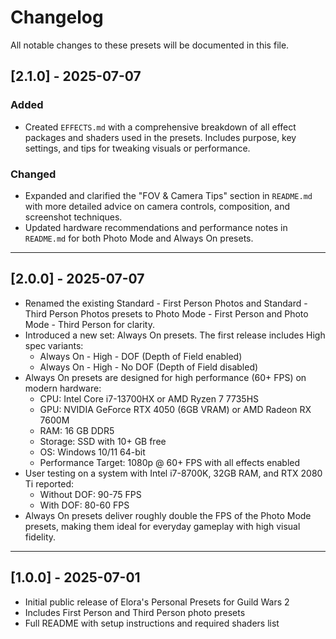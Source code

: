 # Changelog

All notable changes to these presets will be documented in this file.

## [2.1.0] - 2025-07-07
### Added
- Created `EFFECTS.md` with a comprehensive breakdown of all effect packages and shaders used in the presets. Includes purpose, key settings, and tips for tweaking visuals or performance.

### Changed
- Expanded and clarified the "FOV & Camera Tips" section in `README.md` with more detailed advice on camera controls, composition, and screenshot techniques.
- Updated hardware recommendations and performance notes in `README.md` for both Photo Mode and Always On presets.

---

## [2.0.0] - 2025-07-07
- Renamed the existing Standard - First Person Photos and Standard - Third Person Photos presets to Photo Mode - First Person and Photo Mode - Third Person for clarity.
- Introduced a new set: Always On presets. The first release includes High spec variants:
  - Always On - High - DOF (Depth of Field enabled)
  - Always On - High - No DOF (Depth of Field disabled)
- Always On presets are designed for high performance (60+ FPS) on modern hardware:
  - CPU: Intel Core i7-13700HX or AMD Ryzen 7 7735HS
  - GPU: NVIDIA GeForce RTX 4050 (6GB VRAM) or AMD Radeon RX 7600M
  - RAM: 16 GB DDR5
  - Storage: SSD with 10+ GB free
  - OS: Windows 10/11 64-bit
  - Performance Target: 1080p @ 60+ FPS with all effects enabled
- User testing on a system with Intel i7-8700K, 32GB RAM, and RTX 2080 Ti reported:
  - Without DOF: 90-75 FPS
  - With DOF: 80-60 FPS
- Always On presets deliver roughly double the FPS of the Photo Mode presets, making them ideal for everyday gameplay with high visual fidelity. 

---

## [1.0.0] - 2025-07-01
- Initial public release of Elora's Personal Presets for Guild Wars 2
- Includes First Person and Third Person photo presets
- Full README with setup instructions and required shaders list 